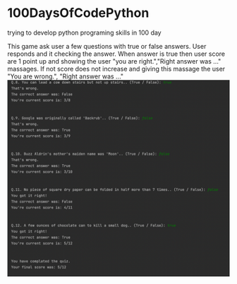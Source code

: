 # 100DaysOfCodePython
trying to develop python programing skills in 100 day

This game ask user a few questions with true or false answers. User responds and it checking the answer. When answer is true then user score are 1 point up and showing the user "you are right.","Right answer was ..." massages. If not score does not increase and giving this massage the user "You are wrong.", "Right answer was ..."
![](https://github.com/busraboyaci/100DaysOfCodePython/blob/master/quiz-game-start/screenshot.png)

